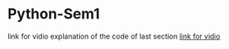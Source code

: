 # Python-Sem1
link for vidio explanation of the code of last section 
[link for vidio](https://photos.app.goo.gl/2fSL2kq58xiYfz9d8)

